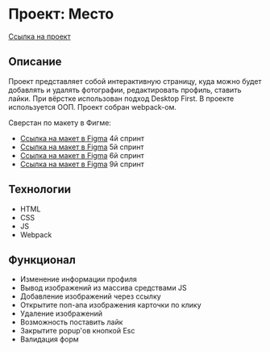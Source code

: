 # Проект: Место

[Ссылка на проект](https://olegvolnotepov.github.io/mesto/index.html)

## Описание

Проект представляет собой интерактивную страницу, куда можно будет добавлять и удалять фотографии, редактировать профиль, ставить лайки.
При вёрстке использован подход Desktop First. В проекте используется ООП. Проект собран webpack-ом.

Сверстан по макету в Фигме:

- [Ссылка на макет в Figma](https://www.figma.com/file/2cn9N9jSkmxD84oJik7xL7/JavaScript.-Sprint-4?node-id=0%3A1) 4й спринт
- [Ссылка на макет в Figma](https://www.figma.com/file/bjyvbKKJN2naO0ucURl2Z0/JavaScript.-Sprint-5?node-id=50160%3A172) 5й спринт
- [Ссылка на макет в Figma](https://www.figma.com/file/kRVLKwYG3d1HGLvh7JFWRT/JavaScript.-Sprint-6?node-id=1124%3A73) 6й спринт
- [Ссылка на макет в Figma](https://www.figma.com/file/PSdQFRHoxXJFs2FH8IXViF/JavaScript.-Sprint-9?node-id=109%3A150) 9й спринт

## Технологии

- HTML
- CSS
- JS
- Webpack

## Функционал

- Изменение информации профиля
- Вывод изображений из массива средствами JS
- Добавление изображений через ссылку
- Открытите поп-апа изображения карточки по клику
- Удаление изображений
- Возможность поставить лайк
- Закрытите popup'ов кнопкой Esc
- Валидация форм
